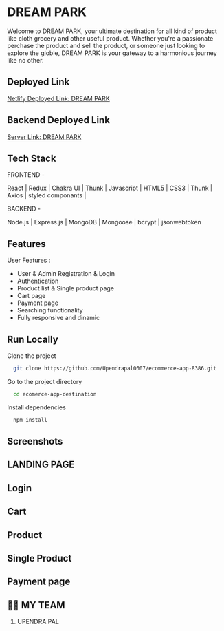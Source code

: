 

# DREAM PARK




Welcome to DREAM PARK, your ultimate destination for all kind of product like cloth grocery and other useful product. Whether you're a passionate perchase the product and sell the product, or someone just looking to explore the globle, DREAM PARK is your gateway to a harmonious journey like no other.


## Deployed Link
[Netlify Deployed Link:  DREAM PARK](https://ubiquitous-starlight-db9333.netlify.app/)

## Backend Deployed Link
[Server Link:  DREAM PARK](https://dream-park-backend.onrender.com/)

## Tech Stack
<div>
  
FRONTEND -

React | Redux | Chakra UI | Thunk | Javascript | HTML5 | CSS3 | Thunk | Axios | styled componants | 

BACKEND -

Node.js | Express.js | MongoDB | Mongoose | bcrypt | jsonwebtoken 
 
</div>

## Features

User Features :
- User & Admin Registration & Login 
- Authentication
- Product list & Single product page
- Cart page
- Payment page
- Searching functionality
- Fully responsive and dinamic 
## Run Locally

Clone the project

```bash
  git clone https://github.com/Upendrapal0607/ecommerce-app-8386.git
```

Go to the project directory

```bash
  cd ecomerce-app-destination
```

Install dependencies

```bash
  npm install 

```

<!-- Start the server

```bash
  npm run server 
``` -->

## Screenshots

## LANDING PAGE


## Login


## Cart


## Product


## Single Product


## Payment page 




## 👩‍🚒 MY TEAM
1. UPENDRA PAL



